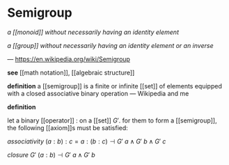 # Semigroup

_a [[monoid]] without necessarily having an identity element_

_a [[group]] without necessarily having an identity element or an inverse_

&mdash; <https://en.wikipedia.org/wiki/Semigroup>

**see** [[math notation]], [[algebraic structure]]

**definition** a [[semigroup]] is a finite or infinite [[set]] of elements equipped with a closed associative binary operation &mdash; Wikipedia and me

**definition**

let a binary [[operator]] $:$ on a [[set]] $G'$. for them to form a [[semigroup]], the following [[axiom]]s must be satisfied:

_associativity_ $(a : b) : c = a : (b : c) \dashv G'\ a \land G'\ b \land G'\ c$

_closure_ $G'\ (a : b) \dashv G'\ a \land G'\ b$
